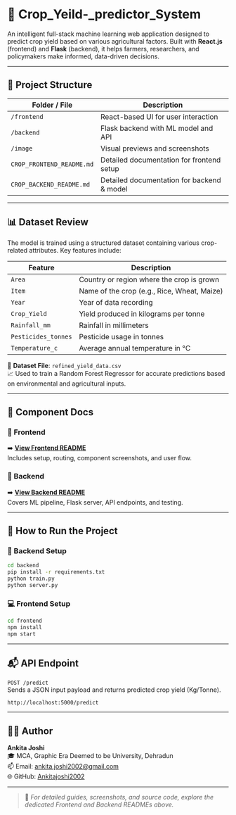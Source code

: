 # 🌾 Crop_Yeild-_predictor_System

An intelligent full-stack machine learning web application designed to predict crop yield based on various agricultural factors. Built with **React.js** (frontend) and **Flask** (backend), it helps farmers, researchers, and policymakers make informed, data-driven decisions.

---

## 📁 Project Structure

| Folder / File               | Description                                     |
|-----------------------------|-------------------------------------------------|
| `/frontend`                 | React-based UI for user interaction             |
| `/backend`                  | Flask backend with ML model and API             |
| `/image`                    | Visual previews and screenshots                 |
| `CROP_FRONTEND_README.md`  | Detailed documentation for frontend setup       |
| `CROP_BACKEND_README.md`   | Detailed documentation for backend & model      |

---

## 📊 Dataset Review

The model is trained using a structured dataset containing various crop-related attributes. Key features include:

| Feature              | Description                                    |
|----------------------|------------------------------------------------|
| `Area`               | Country or region where the crop is grown      |
| `Item`               | Name of the crop (e.g., Rice, Wheat, Maize)    |
| `Year`               | Year of data recording                         |
| `Crop_Yield`         | Yield produced in kilograms per tonne          |
| `Rainfall_mm`        | Rainfall in millimeters                        |
| `Pesticides_tonnes`  | Pesticide usage in tonnes                      |
| `Temperature_c`      | Average annual temperature in °C               |

📁 **Dataset File**: `refined_yield_data.csv`  
📈 Used to train a Random Forest Regressor for accurate predictions based on environmental and agricultural inputs.

---

## 🧭 Component Docs

### 🔷 Frontend

➡️ [**View Frontend README**](https://github.com/Ankitajoshi2002/Crop_Yeild-_predictor_System/blob/main/CROP_FRONTEND_README.md)  
Includes setup, routing, component screenshots, and user flow.

### 🔶 Backend

➡️ [**View Backend README**](https://github.com/Ankitajoshi2002/Crop_Yeild-_predictor_System/blob/main/CROP_BACKEND_README.md)  
Covers ML pipeline, Flask server, API endpoints, and testing.

---

## 🚀 How to Run the Project

### 🧪 Backend Setup

```bash
cd backend
pip install -r requirements.txt
python train.py
python server.py
```

### 💻 Frontend Setup

```bash
cd frontend
npm install
npm start
```

---

## 📬 API Endpoint

`POST /predict`  
Sends a JSON input payload and returns predicted crop yield (Kg/Tonne).

```http
http://localhost:5000/predict
```

---

## 👩‍💻 Author

**Ankita Joshi**  
🎓 MCA, Graphic Era Deemed to be University, Dehradun  
📫 Email: ankita.joshi2002@gmail.com  
🌐 GitHub: [Ankitajoshi2002](https://github.com/Ankitajoshi2002)

---

> 🧠 *For detailed guides, screenshots, and source code, explore the dedicated Frontend and Backend READMEs above.*
